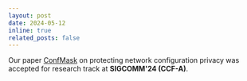 ```yaml
---
layout: post
date: 2024-05-12
inline: true
related_posts: false
---
```


Our paper [ConfMask](https://doi.org/10.1145/3651890.3672217) on protecting network
configuration privacy was accepted for research track at **SIGCOMM'24 (CCF-A)**.
